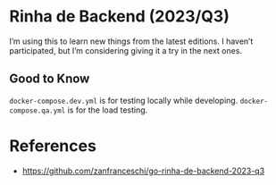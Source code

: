 # Rinha de Backend (2023/Q3)
I’m using this to learn new things from the latest editions. I haven’t participated, but I’m considering giving it a try in the next ones.

## Good to Know
`docker-compose.dev.yml` is for testing locally while developing.
`docker-compose.qa.yml` is for the load testing.

# References
- https://github.com/zanfranceschi/go-rinha-de-backend-2023-q3